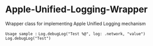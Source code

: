 # Apple-Unified-Logging-Wrapper
Wrapper class for implementing Apple Unified Logging mechanism 

`Usage sample :`
`Log.debugLog("Test %@", log: .network, "value")`
`Log.debugLog("Test")`
